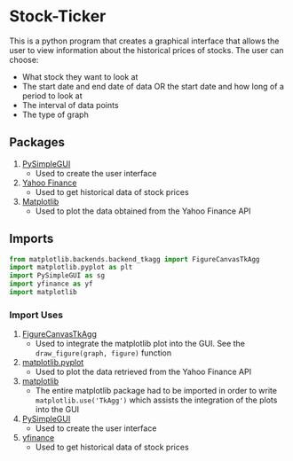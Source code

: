 # Stock-Ticker

This is a python program that creates a graphical interface that allows the user to view information about the historical prices of stocks. The user can choose:

* What stock they want to look at
* The start date and end date of data OR the start date and how long of a period to look at
* The interval of data points
* The type of graph

## Packages

1. [PySimpleGUI](https://www.pysimplegui.org/en/latest/)
    * Used to create the user interface
2. [Yahoo Finance](https://python-yahoofinance.readthedocs.io/en/latest/api.html)
    * Used to get historical data of stock prices
3. [Matplotlib](https://matplotlib.org/stable/index.html)
    * Used to plot the data obtained from the Yahoo Finance API

## Imports

```Python
from matplotlib.backends.backend_tkagg import FigureCanvasTkAgg
import matplotlib.pyplot as plt
import PySimpleGUI as sg
import yfinance as yf
import matplotlib
```

### Import Uses

1. [FigureCanvasTkAgg](https://matplotlib.org/3.3.4/api/backend_tkagg_api.html)
    * Used to integrate the matplotlib plot into the GUI. See the `draw_figure(graph, figure)` function
2. [matplotlib.pyplot](https://matplotlib.org/3.5.3/api/_as_gen/matplotlib.pyplot.html)
    * Used to plot the data retrieved from the Yahoo Finance API
4. [matplotlib](https://matplotlib.org/stable/index.html)
    * The entire matplotlib package had to be imported in order to write `matplotlib.use('TkAgg')` which assists the integration of the plots into the GUI
3. [PySimpleGUI](https://www.pysimplegui.org/en/latest/)
    * Used to create the user interface
4. [yfinance](https://python-yahoofinance.readthedocs.io/en/latest/api.html)
    * Used to get historical data of stock prices
